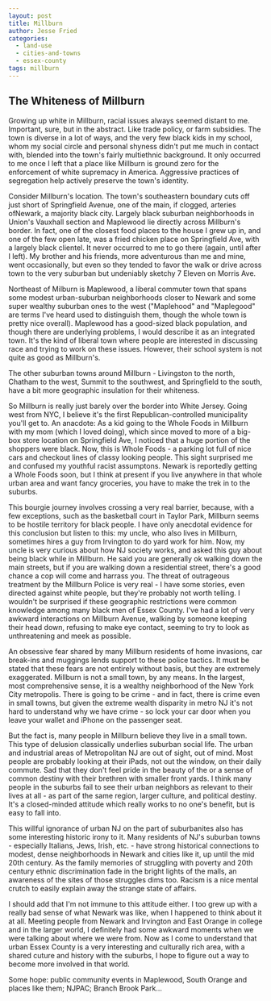 ```yaml
---
layout: post
title: Millburn
author: Jesse Fried
categories:
  - land-use
  - cities-and-towns
  - essex-county
tags: millburn
---
```


## The Whiteness of Millburn

Growing up white in Millburn, racial issues always seemed distant to me. Important, sure, but in the abstract. Like trade policy, or farm subsidies. The town is diverse in a lot of ways, and the very few black kids in my school, whom my social circle and personal shyness didn't put me much in contact with, blended into the town's fairly multiethnic background. It only occurred to me once I left that a place like Millburn is ground zero for the enforcement of white supremacy in America. Aggressive practices of segregation help actively preserve the town's identity.

Consider Millburn's location. The town's southeastern boundary cuts off just short of Springfield Avenue, one of the main, if clogged, arteries ofNewark, a majority black city. Largely black suburban neighborhoods in Union's Vauxhall section and Maplewood lie directly across Millburn's border. In fact, one of the closest food places to the house I grew up in, and one of the few open late, was a fried chicken place on Springfield Ave, with a largely black clientel. It never occurred to me to go there (again, until after I left). My brother and his friends, more adventurous than me and mine, went occasionally, but even so they tended to favor the walk or drive across town to the very suburban but undeniably sketchy 7 Eleven on Morris Ave.

Northeast of Milburn is Maplewood, a liberal commuter town that spans some modest urban-suburban neighborhoods closer to Newark and some super wealthy suburban ones to the west ("Maplehood" and "Maplegood" are terms I've heard used to distinguish them, though the whole town is pretty nice overall). Maplewood has a good-sized black population, and though there are underlying problems, I would describe it as an integrated town. It's the kind of liberal town where people are interested in discussing race and trying to work on these issues. However, their school system is not quite as good as Millburn's.

The other suburban towns around Millburn - Livingston to the north, Chatham to the west, Summit to the southwest, and Springfield to the south, have a bit more geographic insulation for their whiteness.

So Millburn is really just barely over the border into White Jersey. Going west from NYC, I believe it's the first Republican-controlled municipality you'll get to. An anacdote: As a kid going to the Whole Foods in Millburn with my mom (which I loved doing), which since moved to more of a big-box store location on Springfield Ave, I noticed that a huge portion of the shoppers were black. Now, this is Whole Foods - a parking lot full of nice cars and checkout lines of classy looking people. This sight surprised me and confused my youthful racist assumptons. Newark is reportedly getting a Whole Foods soon, but I think at present if you live anywhere in that whole urban area and want fancy groceries, you have to make the trek in to the suburbs.

This bourgie journey involves crossing a very real barrier, because, with a few exceptions, such as the basketball court in Taylor Park, Millburn seems to be hostile territory for black people. I have only anecdotal evidence for this conclusion but listen to this: my uncle, who also lives in Millburn, sometimes hires a guy from Irvington to do yard work for him. Now, my uncle is very curious about how NJ society works, and asked this guy about being black while in Millburn. He said you are generally ok walking down the main streets, but if you are walking down a residential street, there's a good chance a cop will come and harrass you. The threat of outrageous treatment by the Millburn Police is very real - I have some stories, even directed against white people, but they're probably not worth telling. I wouldn't be surprised if these geographic restrictions were common knowledge among many black men of Essex County. I've had a lot of very awkward interactions on Millburn Avenue, walking by someone keeping their head down, refusing to make eye contact, seeming to try to look as unthreatening and meek as possible.

An obsessive fear shared by many Millburn residents of home invasions, car break-ins and muggings lends support to these police tactics. It must be stated that these fears are not entirely without basis, but they are extremely exaggerated. Millburn is not a small town, by any means. In the largest, most comprehensive sense, it is a wealthy neighborhood of the New York City metropolis. There is going to be crime - and in fact, there is crime even in small towns, but given the extreme wealth disparity in metro NJ it's not hard to understand why we have crime - so lock your car door when you leave your wallet and iPhone on the passenger seat.

But the fact is, many people in Millburn believe they live in a small town. This type of delusion classically underlies suburban social life. The urban and industrial areas of Metropolitan NJ are out of sight, out of mind. Most people are probably looking at their iPads, not out the window, on their daily commute. Sad that they don't feel pride in the beauty of the or a sense of common destiny with their brethren with smaller front yards. I think many people in the suburbs fail to see their urban neighbors as relevant to their lives at all - as part of the same region, larger culture, and political destiny. It's a closed-minded attitude which really works to no one's benefit, but is easy to fall into.

This willful ignorance of urban NJ on the part of suburbanites also has some interesting historic irony to it. Many residents of NJ's suburban towns - especially Italians, Jews, Irish, etc. - have strong historical connections to modest, dense neighborhoods in Newark and cities like it, up until the mid 20th century. As the family memories of struggling with poverty and 20th century ethnic discrimination fade in the bright lights of the malls, an awareness of the sites of those struggles dims too. Racism is a nice mental crutch to easily explain away the strange state of affairs.

I should add that I'm not immune to this attitude either. I too grew up with a really bad sense of what Newark was like, when I happened to think about it at all. Meeting people from Newark and Irvington and East Orange in college and in the larger world, I definitely had some awkward moments when we were talking about where we were from. Now as I come to understand that urban Essex County is a very interesting and culturally rich area, with a shared cuture and history with the suburbs, I hope to figure out a way to become more involved in that world.

Some hope: public community events in Maplewood, South Orange and places like them; NJPAC; Branch Brook Park... 
